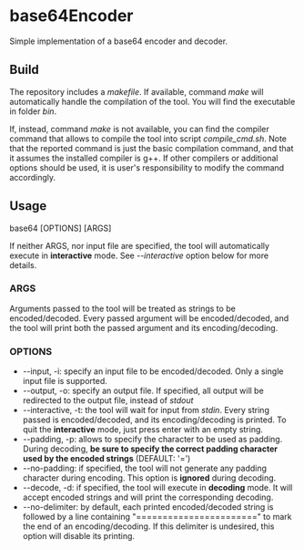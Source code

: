 # base64Encoder
Simple implementation of a base64 encoder and decoder.

## Build
The repository includes a *makefile*. If available, command *make* will automatically handle the compilation of the tool.
You will find the executable in folder *bin*.

If, instead, command *make* is not available, you can find the compiler command that allows to compile the tool into script *compile_cmd.sh*.
Note that the reported command is just the basic compilation command, and that it assumes the installed compiler is g++.
If other compilers or additional options should be used, it is user's responsibility to modify the command accordingly.

## Usage
base64 [OPTIONS] [ARGS]

If neither ARGS, nor input file are specified, the tool will automatically execute in **interactive** mode.
See *--interactive* option below for more details.

### ARGS
Arguments passed to the tool will be treated as strings to be encoded/decoded.
Every passed argument will be encoded/decoded, and the tool will print both the passed argument and its encoding/decoding.

### OPTIONS
- --input, -i:  specify an input file to be encoded/decoded. Only a single input file is supported.
- --output, -o: specify an output file. If specified, all output will be redirected to the output file, instead of *stdout*
- --interactive, -t:  the tool will wait for input from *stdin*. Every string passed is encoded/decoded, and its encoding/decoding is printed. To quit the **interactive** mode, just press enter with an empty string.
- --padding, -p:  allows to specify the character to be used as padding. During decoding, **be sure to specify the correct padding character used by the encoded strings** (DEFAULT: '=')
- --no-padding: if specified, the tool will not generate any padding character during encoding. This option is **ignored** during decoding.
- --decode, -d: if specified, the tool will execute in **decoding** mode. It will accept encoded strings and will print the corresponding decoding.
- --no-delimiter: by default, each printed encoded/decoded string is followed by a line containing "=======================" to mark the end of an encoding/decoding. If this delimiter is undesired, this option will disable its printing.
